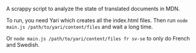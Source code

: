 A scrappy script to analyze the state of translated documents in MDN.

To run, you need Yari which creates all the index.html files. Then run
`node main.js /path/to/yari/content/files` and wait a long time.

Or `node main.js /path/to/yari/content/files fr sv-se` to only do
French and Swedish.
